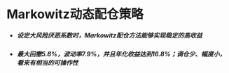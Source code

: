 # Markowitz动态配仓策略

* ##### 设定大风险厌恶系数时，Markowitz配仓方法能够实现稳定的高收益

* ##### 最大回撤5.8%，波动率7.9%，并且年化收益达到16.8%；调仓少、幅度小，看来有相当的可操作性